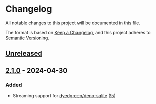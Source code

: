 # Changelog

All notable changes to this project will be documented in this file.

The format is based on [Keep a Changelog](https://keepachangelog.com/en/1.1.0/),
and this project adheres to [Semantic Versioning](https://semver.org/spec/v2.0.0.html).

[dyedgreen/deno-sqlite]: https://github.com/dyedgreen/deno-sqlite
[denodrivers/sqlite3]: https://github.com/denodrivers/sqlite3

## [Unreleased]

## [2.1.0] - 2024-04-30

[!5]: https://gitlab.com/soapbox-pub/kysely-deno-sqlite/-/merge_requests/5

### Added

- Streaming support for [dyedgreen/deno-sqlite] ([!5])

[unreleased]: https://gitlab.com/soapbox-pub/kysely-deno-sqlite/-/compare/v2.1.0...HEAD
[2.1.0]: https://gitlab.com/soapbox-pub/kysely-deno-sqlite/-/compare/v2.0.2...v2.1.0
[2.0.2]: https://gitlab.com/soapbox-pub/kysely-deno-sqlite/-/compare/v2.0.1...v2.0.2
[2.0.1]: https://gitlab.com/soapbox-pub/kysely-deno-sqlite/-/compare/v2.0.0...v2.0.1
[2.0.0]: https://gitlab.com/soapbox-pub/kysely-deno-sqlite/-/compare/v1.1.0...v2.0.0
[1.1.0]: https://gitlab.com/soapbox-pub/kysely-deno-sqlite/-/compare/v1.0.1...v1.1.0
[1.0.1]: https://gitlab.com/soapbox-pub/kysely-deno-sqlite/-/compare/v1.0.0...v1.0.1
[1.0.0]: https://github.com/olivierlacan/keep-a-changelog/releases/tag/v1.0.0
